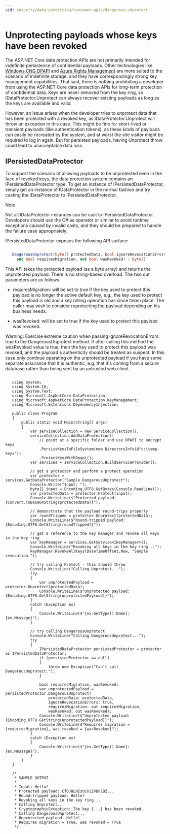 ```yaml
---
uid: security/data-protection/consumer-apis/dangerous-unprotect
---
```

<a name=data-protection-consumer-apis-dangerous-unprotect></a>

# Unprotecting payloads whose keys have been revoked

The ASP.NET Core data protection APIs are not primarily intended for indefinite persistence of confidential payloads. Other technologies like [Windows CNG DPAPI](https://msdn.microsoft.com/en-us/library/windows/desktop/hh706794%28v=vs.85%29.aspx) and [Azure Rights Management](https://technet.microsoft.com/en-us/library/jj585024.aspx) are more suited to the scenario of indefinite storage, and they have correspondingly strong key management capabilities. That said, there is nothing prohibiting a developer from using the ASP.NET Core data protection APIs for long-term protection of confidential data. Keys are never removed from the key ring, so IDataProtector.Unprotect can always recover existing payloads as long as the keys are available and valid.

However, an issue arises when the developer tries to unprotect data that has been protected with a revoked key, as IDataProtector.Unprotect will throw an exception in this case. This might be fine for short-lived or transient payloads (like authentication tokens), as these kinds of payloads can easily be recreated by the system, and at worst the site visitor might be required to log in again. But for persisted payloads, having Unprotect throw could lead to unacceptable data loss.

## IPersistedDataProtector

To support the scenario of allowing payloads to be unprotected even in the face of revoked keys, the data protection system contains an IPersistedDataProtector type. To get an instance of IPersistedDataProtector, simply get an instance of IDataProtector in the normal fashion and try casting the IDataProtector to IPersistedDataProtector.

> [!NOTE]
> Not all IDataProtector instances can be cast to IPersistedDataProtector. Developers should use the C# as operator or similar to avoid runtime exceptions caused by invalid casts, and they should be prepared to handle the failure case appropriately.

IPersistedDataProtector exposes the following API surface:

<!-- literal_block {"backrefs": [], "ids": [], "dupnames": [], "linenos": false, "names": [], "classes": [], "xml:space": "preserve", "language": "c#", "highlight_args": {}} -->

````c#

   DangerousUnprotect(byte[] protectedData, bool ignoreRevocationErrors,
     out bool requiresMigration, out bool wasRevoked) : byte[]
   ````

This API takes the protected payload (as a byte array) and returns the unprotected payload. There is no string-based overload. The two out parameters are as follows.

* requiresMigration: will be set to true if the key used to protect this payload is no longer the active default key, e.g., the key used to protect this payload is old and a key rolling operation has since taken place. The caller may wish to consider reprotecting the payload depending on his business needs.

* wasRevoked: will be set to true if the key used to protect this payload was revoked.

Warning: Exercise extreme caution when passing ignoreRevocationErrors: true to the DangerousUnprotect method. If after calling this method the wasRevoked value is true, then the key used to protect this payload was revoked, and the payload's authenticity should be treated as suspect. In this case only continue operating on the unprotected payload if you have some separate assurance that it is authentic, e.g. that it's coming from a secure database rather than being sent by an untrusted web client.

<!-- literal_block {"xml:space": "preserve", "backrefs": [], "source": "/Users/shirhatti/docs/Docs/aspnet/security/data-protection/consumer-apis/dangerous-unprotect/samples/dangerous-unprotect.cs", "ids": [], "dupnames": [], "names": [], "classes": [], "linenos": true, "language": "none", "highlight_args": {"linenostart": 1}} -->

````none

   using System;
   using System.IO;
   using System.Text;
   using Microsoft.AspNetCore.DataProtection;
   using Microsoft.AspNetCore.DataProtection.KeyManagement;
   using Microsoft.Extensions.DependencyInjection;

   public class Program
   {
       public static void Main(string[] args)
       {
           var serviceCollection = new ServiceCollection();
           serviceCollection.AddDataProtection()
               // point at a specific folder and use DPAPI to encrypt keys
               .PersistKeysToFileSystem(new DirectoryInfo(@"c:\temp-keys"))
               .ProtectKeysWithDpapi();
           var services = serviceCollection.BuildServiceProvider();

           // get a protector and perform a protect operation
           var protector = services.GetDataProtector("Sample.DangerousUnprotect");
           Console.Write("Input: ");
           byte[] input = Encoding.UTF8.GetBytes(Console.ReadLine());
           var protectedData = protector.Protect(input);
           Console.WriteLine($"Protected payload: {Convert.ToBase64String(protectedData)}");

           // demonstrate that the payload round-trips properly
           var roundTripped = protector.Unprotect(protectedData);
           Console.WriteLine($"Round-tripped payload: {Encoding.UTF8.GetString(roundTripped)}");

           // get a reference to the key manager and revoke all keys in the key ring
           var keyManager = services.GetService<IKeyManager>();
           Console.WriteLine("Revoking all keys in the key ring...");
           keyManager.RevokeAllKeys(DateTimeOffset.Now, "Sample revocation.");

           // try calling Protect - this should throw
           Console.WriteLine("Calling Unprotect...");
           try
           {
               var unprotectedPayload = protector.Unprotect(protectedData);
               Console.WriteLine($"Unprotected payload: {Encoding.UTF8.GetString(unprotectedPayload)}");
           }
           catch (Exception ex)
           {
               Console.WriteLine($"{ex.GetType().Name}: {ex.Message}");
           }

           // try calling DangerousUnprotect
           Console.WriteLine("Calling DangerousUnprotect...");
           try
           {
               IPersistedDataProtector persistedProtector = protector as IPersistedDataProtector;
               if (persistedProtector == null)
               {
                   throw new Exception("Can't call DangerousUnprotect.");
               }

               bool requiresMigration, wasRevoked;
               var unprotectedPayload = persistedProtector.DangerousUnprotect(
                   protectedData: protectedData,
                   ignoreRevocationErrors: true,
                   requiresMigration: out requiresMigration,
                   wasRevoked: out wasRevoked);
               Console.WriteLine($"Unprotected payload: {Encoding.UTF8.GetString(unprotectedPayload)}");
               Console.WriteLine($"Requires migration = {requiresMigration}, was revoked = {wasRevoked}");
           }
           catch (Exception ex)
           {
               Console.WriteLine($"{ex.GetType().Name}: {ex.Message}");
           }
       }
   }

   /*
    * SAMPLE OUTPUT
    *
    * Input: Hello!
    * Protected payload: CfDJ8LHIzUCX1ZVBn2BZ...
    * Round-tripped payload: Hello!
    * Revoking all keys in the key ring...
    * Calling Unprotect...
    * CryptographicException: The key {...} has been revoked.
    * Calling DangerousUnprotect...
    * Unprotected payload: Hello!
    * Requires migration = True, was revoked = True
    */
   ````
